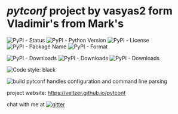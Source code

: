
# *pytconf* project by vasyas2 form Vladimir's from Mark's

![PyPI - Status](https://img.shields.io/pypi/status/pytconf)
![PyPI - Python Version](https://img.shields.io/pypi/pyversions/pytconf)
![PyPI - License](https://img.shields.io/pypi/l/pytconf)
![PyPI - Package Name](https://img.shields.io/pypi/v/pytconf)
![PyPI - Format](https://img.shields.io/pypi/format/pytconf)

![PyPI - Downloads](https://img.shields.io/pypi/dd/pytconf)
![PyPI - Downloads](https://img.shields.io/pypi/dw/pytconf)
![PyPI - Downloads](https://img.shields.io/pypi/dm/pytconf)

![Code style: black](https://img.shields.io/badge/code%20style-black-000000.svg)

![build](https://github.com/veltzer/pytconf/workflows/build/badge.svg)
pytconf handles configuration and command line parsing

project website: https://veltzer.github.io/pytconf

chat with me at [![gitter](https://badges.gitter.im/Join%20Chat.svg)](https://gitter.im/veltzer/mark.veltzer)


